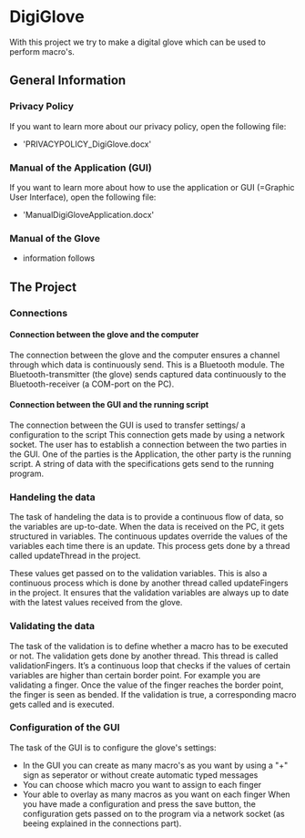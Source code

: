# DigiGlove
With this project we try to make a digital glove which can be used to perform macro's.

## General Information
### Privacy Policy
If you want to learn more about our privacy policy, open the following file:
- 'PRIVACYPOLICY_DigiGlove.docx'

### Manual of the Application (GUI)
If you want to learn more about how to use the application or GUI (=Graphic User Interface), open the following file:
- 'ManualDigiGloveApplication.docx'

### Manual of the Glove
- information follows

## The Project
### Connections
#### Connection between the glove and the computer
The connection between the glove and the computer ensures a channel through which data is continuously send.
This is a Bluetooth module. The Bluetooth-transmitter (the glove) sends captured data continuously to the Bluetooth-receiver (a COM-port on the PC).

#### Connection between the GUI and the running script
The connection between the GUI is used to transfer settings/ a configuration to the script
This connection gets made by using a network socket. The user has to establish a connection between the two parties in the GUI. One of the parties is the Application, the other party is the running script. A string of data with the specifications gets send to the running program.

### Handeling the data
The task of handeling the data is to provide a continuous flow of data, so the variables are up-to-date.
When the data is received on the PC, it gets structured in variables. The continuous updates override the values of the variables each time there is an update. This process gets done by a thread called updateThread in the project.

These values get passed on to the validation variables. This is also a continuous process which is done by another thread called updateFingers in the project. It ensures that the validation variables are always up to date with the latest values received from the glove.

### Validating the data
The task of the validation is to define whether a macro has to be executed or not.
The validation gets done by another thread. This thread is called validationFingers. It’s a continuous loop that checks if the values of certain variables are higher than certain border point. For example you are validating a finger. Once the value of the finger reaches the border point, the finger is seen as bended.
If the validation is true, a corresponding macro gets called and is executed.

### Configuration of the GUI
The task of the GUI is to configure the glove's settings:
- In the GUI you can create as many macro's as you want by using a "+" sign as seperator or without create automatic typed messages
- You can choose which macro you want to assign to each finger
- Your able to overlay as many macros as you want on each finger
When you have made a configuration and press the save button, the configuration gets passed on to the program via a network socket (as beeing explained in the connections part).
